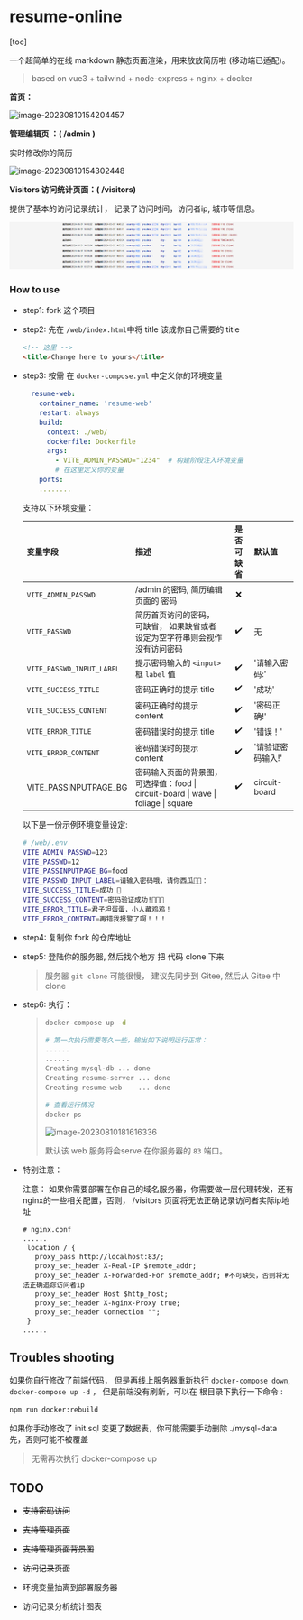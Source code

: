 # resume-online

[toc]

一个超简单的在线 markdown 静态页面渲染，用来放放简历啦 (移动端已适配)。

>  based on vue3 + tailwind + node-express + nginx + docker



**首页：**

![image-20230810154204457](README.assets/image-20230810154204457.png)

**管理编辑页 ：( /admin )**

实时修改你的简历

![image-20230810154302448](README.assets/image-20230810154302448.png)

**Visitors 访问统计页面：( /visitors)**

提供了基本的访问记录统计， 记录了访问时间，访问者ip, 城市等信息。

![image-20240604231830327](./assets/image-20240604231830327.png)



### How to use

- step1:  fork 这个项目

- step2:  先在 `/web/index.html`中将 title 该成你自己需要的 title

  ```html
  <!-- 这里 -->
  <title>Change here to yours</title>
  ```


- step3:  按需 在 `docker-compose.yml` 中定义你的环境变量

  ```yml
    resume-web:
      container_name: 'resume-web'
      restart: always
      build:
        context: ./web/
        dockerfile: Dockerfile
        args:
          - VITE_ADMIN_PASSWD="1234"  # 构建阶段注入环境变量
          # 在这里定义你的变量
      ports:
      ........
  ```

  支持以下环境变量：

  | 变量字段                  | 描述                                                         | 是否可缺省 | 默认值            |
  | ------------------------- | ------------------------------------------------------------ | :--------: | ----------------- |
  | `VITE_ADMIN_PASSWD`       | /admin 的密码, 简历编辑页面的 密码                           |     ❌️      |                   |
  | `VITE_PASSWD`             | 简历首页访问的密码， 可缺省， 如果缺省或者设定为空字符串则会视作没有访问密码 |     ✔️      | 无                |
  | `VITE_PASSWD_INPUT_LABEL` | 提示密码输入的 `<input>` 框 `label` 值                       |     ✔️      | '请输入密码:'     |
  | `VITE_SUCCESS_TITLE`      | 密码正确时的提示 title                                       |     ✔️      | '成功'            |
  | `VITE_SUCCESS_CONTENT`    | 密码正确时的提示 content                                     |     ✔️      | '密码正确!'       |
  | `VITE_ERROR_TITLE`        | 密码错误时的提示 title                                       |     ✔️      | '错误！'          |
  | `VITE_ERROR_CONTENT`      | 密码错误时的提示 content                                     |     ✔️      | '请验证密码输入!' |
  | VITE_PASSINPUTPAGE_BG     | 密码输入页面的背景图， 可选择值：food \| circuit-board \| wave \| foliage \| square |     ✔️      | circuit-board     |

  以下是一份示例环境变量设定:

  ```bash
  # /web/.env
  VITE_ADMIN_PASSWD=123
  VITE_PASSWD=12
  VITE_PASSINPUTPAGE_BG=food
  VITE_PASSWD_INPUT_LABEL=请输入密码哦，请你西瓜🍉️🍉️：
  VITE_SUCCESS_TITLE=成功 🥳️
  VITE_SUCCESS_CONTENT=密码验证成功!🎉️🎉️🎉️
  VITE_ERROR_TITLE=君子坦蛋蛋，小人藏鸡鸡！
  VITE_ERROR_CONTENT=再错我报警了啊！！！
  ```

- step4: 复制你 fork 的仓库地址

- step5: 登陆你的服务器, 然后找个地方 把 代码 clone 下来

  > 服务器 `git clone` 可能很慢， 建议先同步到 Gitee, 然后从 Gitee 中 clone

- step6: 执行：

  > ```bash
  > docker-compose up -d
  > ```
  >
  > ```bash
  > # 第一次执行需要等久一些，输出如下说明运行正常：
  > ......
  > ......
  > Creating mysql-db ... done
  > Creating resume-server ... done
  > Creating resume-web    ... done
  > ```
  >
  > ```bash
  > # 查看运行情况
  > docker ps
  > ```
  >
  > ![image-20230810181616336](README.assets/image-20230810181616336.png)
  >
  > 默认该 web 服务将会serve 在你服务器的 `83` 端口。

- 特别注意：

  注意： 如果你需要部署在你自己的域名服务器，你需要做一层代理转发，还有nginx的一些相关配置，否则， /visitors 页面将无法正确记录访问者实际ip地址

  ```nginx
  # nginx.conf
  ......
   location / {
     proxy_pass http://localhost:83/;
     proxy_set_header X-Real-IP $remote_addr; 
     proxy_set_header X-Forwarded-For $remote_addr; #不可缺失，否则将无法正确追踪访问者ip
     proxy_set_header Host $http_host;
     proxy_set_header X-Nginx-Proxy true;
     proxy_set_header Connection "";
   }
  ......
  ```

  















## Troubles shooting

如果你自行修改了前端代码， 但是再线上服务器重新执行 `docker-compose down`, `docker-compose up -d` ， 但是前端没有刷新，可以在 根目录下执行一下命令 :

```bash
npm run docker:rebuild
```
如果你手动修改了 init.sql 变更了数据表，你可能需要手动删除 ./mysql-data 先，否则可能不被覆盖

> 无需再次执行 docker-compose up



## TODO

- ~~支持密码访问~~

- ~~支持管理页面~~

- ~~支持管理页面背景图~~

- ~~访问记录页面~~

- 环境变量抽离到部署服务器

- 访问记录分析统计图表

  

